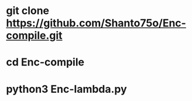 




#        git clone https://github.com/Shanto75o/Enc-compile.git
#        cd Enc-compile
#        python3 Enc-lambda.py
